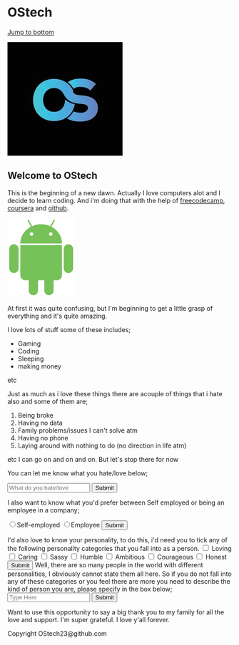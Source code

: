 <h1> OStech</h1>


<a href="#jump to bottom">Jump to bottom</a>

<img src="https://github.com/OStech23/Beginning/blob/main/os-letter-logo-icon-symbol-260nw-1898708386.jpg?raw=true
" alt="OS logo">

<h2>                 Welcome to OStech</h2>

<main>
<p>     This is the beginning of a new dawn. Actually I love computers alot and I decide to learn coding. And i'm doing that with the help of <a href="https://www.freecodecamp.org" target="_blank"> freecodecamp</a>, <a href="https://www.coursera.com" target="_blank">coursera</a> and <a href="https://www.github.com" target="_blank">github</a>.</p> </main>

<img src="https://github.com/OStech23/Beginning/blob/main/151px-Android_robot_2014.svg_.png?raw=true" alt="Android logo">


<p> At first it was quite confusing, but I'm beginning to get a little grasp of everything and it's quite amazing.</p>
<p>I love lots of stuff some of these includes;

<ul>
<li>Gaming</li>
<li>Coding</li> 
<li>Sleeping</li>
<li>making money</li> </ul>etc </p>

<p> Just as much as i love these things there are acouple of things that i hate also and some of them are;
<ol>
<li>Being broke</li>
<li>Having no data</li>
<li>Family problems/issues I can't solve atm</li>
<li>Having no phone</li>
<li>Laying around with nothing to do (no direction in life atm)</li> 
</ol> etc
I can go on and on and on. But let's stop there for now</p>
<p>
You can let me know what you hate/love below;
<form action="https://ostech23.github.io/Beginning/"> <input type="text" placeholder="What do you hate/love" required> <button type="submit">Submit</button> </form> </p>

<p>
I also want to know what you'd prefer between Self employed or being an employee in a company;
<form action="https://ostech23.github.io/Beginning/">
<label for="self-employed">
<input id="self-employed" type="radio" name="self-employed-employee">Self-employed </label>
<label for="employee">
<input id="employee" type="radio" name="self-employed-employee">Employee </label> <button type="submit">Submit</button>
<p> I'd also love to know your personality, to do this, i'd need you to tick any of the following personality categories that you fall into as a person.
<label for="loving">
<input type="checkbox" id="loving" name="personality"> Loving </label>
<label for="caring">
<input type="checkbox" id="caring" name="personality"> Caring </label>
<label for="sassy">
<input type="checkbox" id="sassy" name="personality"> Sassy </label>
<label for="humble">
<input type="checkbox" id="humble" name="personality"> Humble </label>
<label for="ambitious">
<input type="checkbox" id="ambitious" name="personality"> Ambitious </label>
<label for="courageous">
<input type="checkbox" id="courageous" name="personality"> Courageous </label>
<label for="honest">
<input type="checkbox" id="honest" name="personality"> Honest </label> <button type="submit">Submit</button>
Well, there are so many people in the world with different personalities, I obviously cannot state them all here. So if you do not fall into any of these categories or you feel there are more you need to describe the kind of person you are, please specify in the box below;
<input type="text" placeholder="Type Here"> <button type="submit">Submit</button>

<p> Want to use this opportunity to say a big thank you to my family for all the love and support. I'm super grateful. I love y'all forever. 


<footer id="jump to bottom">Copyright OStech23@github.com<footer>
